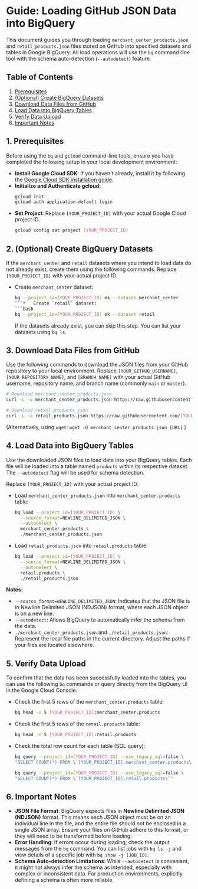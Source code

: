 # Guide: Loading GitHub JSON Data into BigQuery

This document guides you through loading `merchant_center_products.json` and `retail_products.json` files stored on GitHub into specified datasets and tables in Google BigQuery. All load operations will use the `bq` command-line tool with the schema auto-detection (`--autodetect`) feature.

## Table of Contents

1.  [Prerequisites](#1-prerequisites)
2.  [(Optional) Create BigQuery Datasets](#2-optional-create-bigquery-datasets)
3.  [Download Data Files from GitHub](#3-download-data-files-from-github)
4.  [Load Data into BigQuery Tables](#4-load-data-into-bigquery-tables)
5.  [Verify Data Upload](#5-verify-data-upload)
6.  [Important Notes](#6-important-notes)

## 1. Prerequisites

Before using the `bq` and `gcloud` command-line tools, ensure you have completed the following setup in your local development environment:

*   **Install Google Cloud SDK**: If you haven't already, install it by following the [Google Cloud SDK installation guide](https://cloud.google.com/sdk/docs/install).
*   **Initialize and Authenticate gcloud**:
    ```bash
    gcloud init
    gcloud auth application-default login
    ```
*   **Set Project**: Replace `[YOUR_PROJECT_ID]` with your actual Google Cloud project ID.
    ```bash
    gcloud config set project [YOUR_PROJECT_ID]
    ```

## 2. (Optional) Create BigQuery Datasets

If the `merchant_center` and `retail` datasets where you intend to load data do not already exist, create them using the following commands. Replace `[YOUR_PROJECT_ID]` with your actual project ID.

*   Create `merchant_center` dataset:
    ```bash
    bq --project_id=[YOUR_PROJECT_ID] mk --dataset merchant_center
    ```*   Create `retail` dataset:
    ```bash
    bq --project_id=[YOUR_PROJECT_ID] mk --dataset retail
    ```
    If the datasets already exist, you can skip this step. You can list your datasets using `bq ls`.

## 3. Download Data Files from GitHub

Use the following commands to download the JSON files from your GitHub repository to your local environment.
Replace `[YOUR_GITHUB_USERNAME]`, `[YOUR_REPOSITORY_NAME]`, and `[BRANCH_NAME]` with your actual GitHub username, repository name, and branch name (commonly `main` or `master`).

```bash
# Download merchant_center_products.json
curl -L -o merchant_center_products.json https://raw.githubusercontent.com/[YOUR_GITHUB_USERNAME]/[YOUR_REPOSITORY_NAME]/[BRANCH_NAME]/merchant_center_products.json

# Download retail_products.json
curl -L -o retail_products.json https://raw.githubusercontent.com/[YOUR_GITHUB_USERNAME]/[YOUR_REPOSITORY_NAME]/[BRANCH_NAME]/retail_products.json
```
(Alternatively, using `wget`: `wget -O merchant_center_products.json [URL]` )

## 4. Load Data into BigQuery Tables

Use the downloaded JSON files to load data into your BigQuery tables. Each file will be loaded into a table named `products` within its respective dataset. The `--autodetect` flag will be used for schema detection.

Replace `[YOUR_PROJECT_ID]` with your actual project ID.

*   Load `merchant_center_products.json` into `merchant_center.products` table:
    ```bash
    bq load --project_id=[YOUR_PROJECT_ID] \
      --source_format=NEWLINE_DELIMITED_JSON \
      --autodetect \
      merchant_center.products \
      ./merchant_center_products.json
    ```

*   Load `retail_products.json` into `retail.products` table:
    ```bash
    bq load --project_id=[YOUR_PROJECT_ID] \
      --source_format=NEWLINE_DELIMITED_JSON \
      --autodetect \
      retail.products \
      ./retail_products.json
    ```

**Notes:**
*   `--source_format=NEWLINE_DELIMITED_JSON`: Indicates that the JSON file is in Newline Delimited JSON (NDJSON) format, where each JSON object is on a new line.
*   `--autodetect`: Allows BigQuery to automatically infer the schema from the data.
*   `./merchant_center_products.json` and `./retail_products.json`: Represent the local file paths in the current directory. Adjust the paths if your files are located elsewhere.

## 5. Verify Data Upload

To confirm that the data has been successfully loaded into the tables, you can use the following `bq` commands or query directly from the BigQuery UI in the Google Cloud Console.

*   Check the first 5 rows of the `merchant_center.products` table:
    ```bash
    bq head -n 5 [YOUR_PROJECT_ID]:merchant_center.products
    ```
*   Check the first 5 rows of the `retail.products` table:
    ```bash
    bq head -n 5 [YOUR_PROJECT_ID]:retail.products
    ```

*   Check the total row count for each table (SQL query):
    ```bash
    bq query --project_id=[YOUR_PROJECT_ID] --use_legacy_sql=false \
    "SELECT COUNT(*) FROM \`[YOUR_PROJECT_ID].merchant_center.products\`"

    bq query --project_id=[YOUR_PROJECT_ID] --use_legacy_sql=false \
    "SELECT COUNT(*) FROM \`[YOUR_PROJECT_ID].retail.products\`"
    ```

## 6. Important Notes

*   **JSON File Format**: BigQuery expects files in **Newline Delimited JSON (NDJSON)** format. This means each JSON object must be on an individual line in the file, and the entire file should not be enclosed in a single JSON array. Ensure your files on GitHub adhere to this format, or they will need to be transformed before loading.
*   **Error Handling**: If errors occur during loading, check the output messages from the `bq` command. You can list jobs with `bq ls -j` and view details of a specific job with `bq show -j [JOB_ID]`.
*   **Schema Auto-detection Limitations**: While `--autodetect` is convenient, it might not always infer the schema as intended, especially with complex or inconsistent data. For production environments, explicitly defining a schema is often more reliable.
